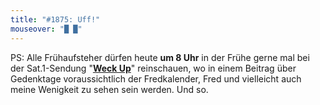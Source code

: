 ```yaml
---
title: "#1875: Uff!"
mouseover: "█ █"
---
```


PS:
Alle Frühaufsteher dürfen heute <strong>um 8 Uhr</strong> in der Frühe  gerne mal bei der Sat.1-Sendung "<a href="http://www.weckup.de/nc/weckup-aktuell/aktuelle-sendung/datum/2010/11/05/07-november-2010.html"><strong>Weck Up</strong></a>" reinschauen, wo in einem Beitrag über Gedenktage voraussichtlich der Fredkalender, Fred und vielleicht auch meine Wenigkeit zu sehen sein werden.
Und so.

